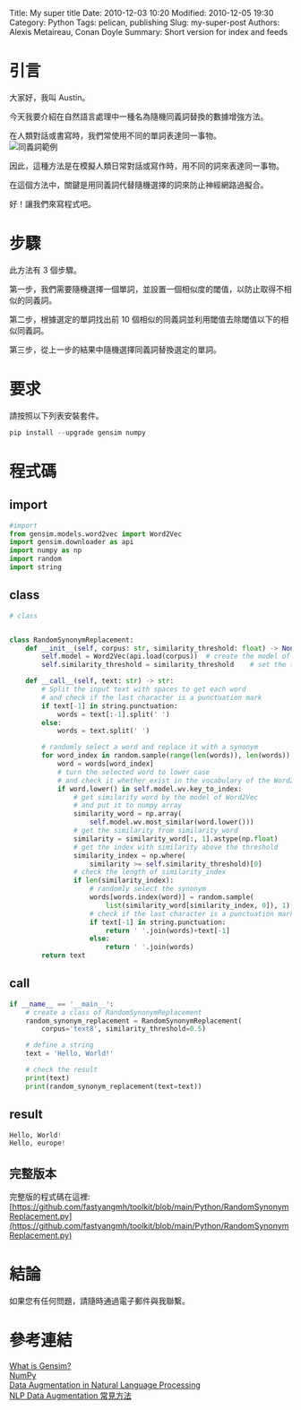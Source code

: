 Title: My super title
Date: 2010-12-03 10:20
Modified: 2010-12-05 19:30
Category: Python
Tags: pelican, publishing
Slug: my-super-post
Authors: Alexis Metaireau, Conan Doyle
Summary: Short version for index and feeds

# 引言

大家好，我叫 Austin。

今天我要介紹在自然語言處理中一種名為隨機同義詞替換的數據增強方法。

在人類對話或書寫時，我們常使用不同的單詞表達同一事物。  
![同義詞範例]({static}../images/2021-05-29-自然語言處理的數據增強_隨機同義詞替換_image1.png)

因此，這種方法是在模擬人類日常對話或寫作時，用不同的詞來表達同一事物。

在這個方法中，關鍵是用同義詞代替隨機選擇的詞來防止神經網路過擬合。

好！讓我們來寫程式吧。

# 步驟

此方法有 3 個步驟。

第一步，我們需要隨機選擇一個單詞，並設置一個相似度的閾值，以防止取得不相似的同義詞。

第二步，根據選定的單詞找出前 10 個相似的同義詞並利用閾值去除閾值以下的相似同義詞。

第三步，從上一步的結果中隨機選擇同義詞替換選定的單詞。

# 要求

請按照以下列表安裝套件。

```python
pip install --upgrade gensim numpy
```

# 程式碼

## import

```python
#import
from gensim.models.word2vec import Word2Vec
import gensim.downloader as api
import numpy as np
import random
import string
```

## class

```python
# class


class RandomSynonymReplacement:
    def __init__(self, corpus: str, similarity_threshold: float) -> None:
        self.model = Word2Vec(api.load(corpus))  # create the model of Word2Vec
        self.similarity_threshold = similarity_threshold    # set the threshold

    def __call__(self, text: str) -> str:
        # Split the input text with spaces to get each word
        # and check if the last character is a punctuation mark
        if text[-1] in string.punctuation:
            words = text[:-1].split(' ')
        else:
            words = text.split(' ')

        # randomly select a word and replace it with a synonym
        for word_index in random.sample(range(len(words)), len(words)):
            word = words[word_index]
            # turn the selected word to lower case
            # and check it whether exist in the vocabulary of the Word2Vec model
            if word.lower() in self.model.wv.key_to_index:
                # get similarity word by the model of Word2Vec
                # and put it to numpy array
                similarity_word = np.array(
                    self.model.wv.most_similar(word.lower()))
                # get the similarity from similarity_word
                similarity = similarity_word[:, 1].astype(np.float)
                # get the index with similarity above the threshold
                similarity_index = np.where(
                    similarity >= self.similarity_threshold)[0]
                # check the length of similarity_index
                if len(similarity_index):
                    # randomly select the synonym
                    words[words.index(word)] = random.sample(
                        list(similarity_word[similarity_index, 0]), 1)[0]
                    # check if the last character is a punctuation mark
                    if text[-1] in string.punctuation:
                        return ' '.join(words)+text[-1]
                    else:
                        return ' '.join(words)
        return text
```

## call

```python
if __name__ == '__main__':
    # create a class of RandomSynonymReplacement
    random_synonym_replacement = RandomSynonymReplacement(
        corpus='text8', similarity_threshold=0.5)

    # define a string
    text = 'Hello, World!'

    # check the result
    print(text)
    print(random_synonym_replacement(text=text))
```

## result

```python
Hello, World!
Hello, europe!
```

## 完整版本

完整版的程式碼在這裡: [https://github.com/fastyangmh/toolkit/blob/main/Python/RandomSynonymReplacement.py](https://github.com/fastyangmh/toolkit/blob/main/Python/RandomSynonymReplacement.py)

# 結論

如果您有任何問題，請隨時通過電子郵件與我聯繫。

# 參考連結

[What is Gensim?](https://radimrehurek.com/gensim/intro.html)  
[NumPy](https://numpy.org/)  
[Data Augmentation in Natural Language Processing](https://maelfabien.github.io/machinelearning/NLP_8/#when-should-we-use-data-augmentation)  
[NLP Data Augmentation 常見方法](https://marssu.coderbridge.io/2020/10/26/nlp-data-augmenatation-%E5%B8%B8%E8%A6%8B%E6%96%B9%E6%B3%95/)
